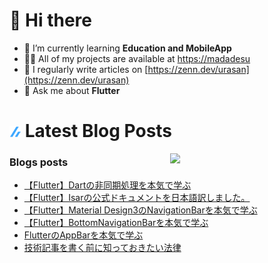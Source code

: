 # 👋 Hi there

- 🌱 I’m currently learning **Education and MobileApp**
- 👨‍💻 All of my projects are available at [https://madadesu](https://madadesu)
- 📝 I regularly write articles on [https://zenn.dev/urasan](https://zenn.dev/urasan)
- 💬 Ask me about **Flutter**

# ![zenn](./assets/zenn.png) Latest Blog Posts

<p><img align="right" width="49%" src="https://github-readme-stats.vercel.app/api/top-langs?username=ika020202&show_icons=true&locale=en&layout=compact"/></p>

### Blogs posts
<!-- BLOG-POST-LIST:START -->
- [【Flutter】Dartの非同期処理を本気で学ぶ](https://zenn.dev/urasan/articles/f6613470658de1)
- [【Flutter】Isarの公式ドキュメントを日本語訳しました。](https://zenn.dev/urasan/articles/16cb45968b8e13)
- [【Flutter】Material Design3のNavigationBarを本気で学ぶ](https://zenn.dev/urasan/articles/e9b18c47d1747d)
- [【Flutter】BottomNavigationBarを本気で学ぶ](https://zenn.dev/urasan/articles/5bb85a54fb23fb)
- [FlutterのAppBarを本気で学ぶ](https://zenn.dev/urasan/articles/3a4002c00b5026)
- [技術記事を書く前に知っておきたい法律](https://zenn.dev/urasan/articles/806efa37d64670)
<!-- BLOG-POST-LIST:END -->

